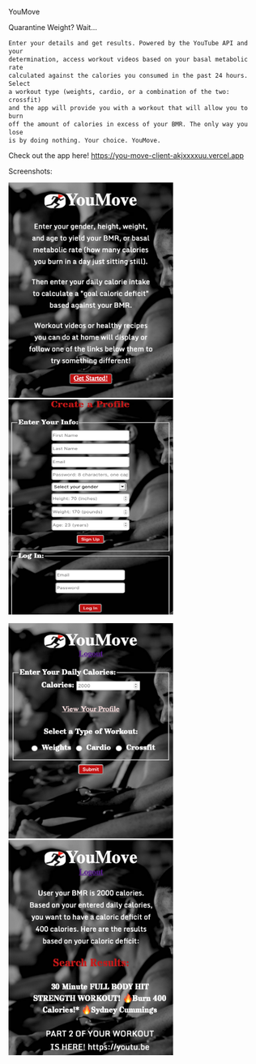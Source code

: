 YouMove

Quarantine Weight? Wait...

    Enter your details and get results. Powered by the YouTube API and your  
    determination, access workout videos based on your basal metabolic rate  
    calculated against the calories you consumed in the past 24 hours. Select  
    a workout type (weights, cardio, or a combination of the two: crossfit)  
    and the app will provide you with a workout that will allow you to burn  
    off the amount of calories in excess of your BMR. The only way you lose  
    is by doing nothing. Your choice. YouMove.

Check out the app here!
    https://you-move-client-akjxxxxuu.vercel.app

Screenshots:

<p float='left'>
<img src='./src/home-page.png' alt='screenshot of home page' width='325' height='425'>
<img src='./src/login-page.png' alt='screenshot of login page' width='325' height='425'>
</p>
<p float='left'>
<img src='./src/entry-page.png' alt='screenshot of entry page' width='325' height='425'>
<img src='./src/results-page.png' alt='screenshot of results page' width='325' height='425'>
</p>
